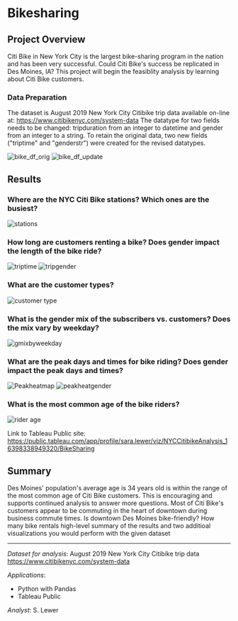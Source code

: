 # Bikesharing
## Project Overview
Citi Bike in New York City is the largest bike-sharing program in the nation and has been very successful.  Could Citi Bike's success be replicated in Des Moines, IA?  This project will begin the feasiblity analysis by learning about Citi Bike customers.

### Data Preparation
The dataset is August 2019 New York City Citibike trip data available on-line at: https://www.citibikenyc.com/system-data
The datatype for two fields needs to be changed:  tripduration from an integer to datetime and gender from an integer to a string.  To retain the original data, two new fields ("triptime" and "genderstr") were created for the revised datatypes.

![bike_df_orig](https://user-images.githubusercontent.com/90986041/147122161-2a0377a4-4f86-43e2-a453-40e912c2076e.png)
![bike_df_update](https://user-images.githubusercontent.com/90986041/147122177-b19cfa99-53eb-4437-9777-3af8cbdf51bc.png)


## Results
### Where are the NYC Citi Bike stations?  Which ones are the busiest?
![stations](https://user-images.githubusercontent.com/90986041/147122892-a828d1ca-4272-4130-84cb-ee22d91c749b.png)

### How long are customers renting a bike?  Does gender impact the length of the bike ride?
![triptime](https://user-images.githubusercontent.com/90986041/147123013-c54bd5c2-afd0-4928-ab32-82dd06134719.png)
![tripgender](https://user-images.githubusercontent.com/90986041/147123020-850ec217-3f0b-4404-a50d-f81ddc0236c7.png)

### What are the customer types?
![customer type](https://user-images.githubusercontent.com/90986041/147123103-fb99077f-957b-4317-aad7-c43801faa037.png)

### What is the gender mix of the subscribers vs. customers?  Does the mix vary by weekday?
![gmixbyweekday](https://user-images.githubusercontent.com/90986041/147123217-afbafe81-bdf9-4813-99e9-cc0e216911d5.png)

### What are the peak days and times for bike riding?  Does gender impact the peak days and times?
![Peakheatmap](https://user-images.githubusercontent.com/90986041/147123296-76d6964f-f2da-4c54-b59f-ba263f5cfc1a.png)
![peakheatgender](https://user-images.githubusercontent.com/90986041/147123346-366e6856-a8cd-4bcc-b4a1-d38b158cf765.png)

### What is the most common age of the bike riders?
![rider age](https://user-images.githubusercontent.com/90986041/147123544-bcb3cac6-d50f-41fe-8eec-d8ce88321924.png)

Link to Tableau Public site: https://public.tableau.com/app/profile/sara.lewer/viz/NYCCitibikeAnalysis_16398338949320/BikeSharing

## Summary
Des Moines' population's average age is 34 years old is within the range of the most common age of Citi Bike customers.  This is encouraging and supports continued analysis to answer more questions.  Most of Citi Bike's customers appear to be commuting in the heart of downtown during business commute times.  Is downtown Des Moines bike-friendly?   How many bike rentals high-level summary of the results and two additioal visualizations you would perform with the given dataset
___

_Dataset for analysis_:  August 2019 New York City Citibike trip data https://www.citibikenyc.com/system-data

_Applications_:
* Python with Pandas
* Tableau Public

_Analyst_: S. Lewer
